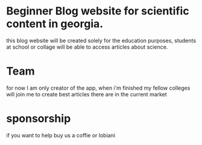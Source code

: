# Beginner Blog website for scientific content in georgia.

this blog website will be created solely for the education purposes, students at school or collage will be able to access articles about science.

# Team

for now I am only creator of the app, when i'm finished my fellow colleges will join me to create best articles there are in the current market

# sponsorship

if you want to help buy us a coffie or lobiani
